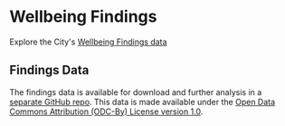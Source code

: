 # Wellbeing Findings

Explore the City's [Wellbeing Findings data][1]

## Findings Data

The findings data is available for download and further analysis in a [separate GitHub repo][2]. This data is made available
under the [Open Data Commons Attribution (ODC-By) License version 1.0][3].

[1]: https://cityofsantamonica.github.io/wellbeing-findings/src/
[2]: https://github.com/CityofSantaMonica/WellbeingData
[3]: https://github.com/CityofSantaMonica/WellbeingData#open-data-commons-attribution-license
